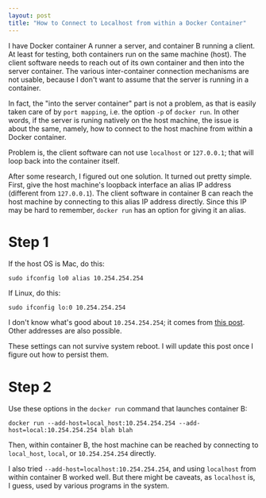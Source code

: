 ```yaml
---
layout: post
title: "How to Connect to Localhost from within a Docker Container"
---
```


I have Docker container A runner a server, and container B running a client.
At least for testing, both containers run on the same machine (host).
The client software needs to reach out of its own container and then into the server container.
The various inter-container connection mechanisms are not usable, because I don't want to assume that the server is running in a container.

In fact, the "into the server container" part is not a problem, as that is easily taken care of by `port mapping`, i.e. the option `-p` of `docker run`. In other words, if the server is runing natively on the host machine, the issue is about the same, namely, how to connect to the host machine from within a Docker container.

Problem is, the client software can not use `localhost` or `127.0.0.1`; that will loop back into the container itself.

After some research, I figured out one solution. It turned out pretty simple. First, give the host machine's loopback interface an alias IP address (different from `127.0.0.1`). The client software in container B can reach the host machine by connecting to this alias IP address directly. Since this IP may be hard to remember, `docker run` has an option for giving it an alias.


Step 1
====

If the host OS is Mac, do this:

```
sudo ifconfig lo0 alias 10.254.254.254
```

If Linux, do this:

```
sudo ifconfig lo:0 10.254.254.254
```

I don't know what's good about `10.254.254.254`; it comes from [this post](http://xplus3.net/2016/09/19/reaching-localhost-from-a-docker-container). Other addresses are also possible.

These settings can not survive system reboot. I will update this post once I figure out
how to persist them.

Step 2
====

Use these options in the `docker run` command that launches container B:

```
docker run --add-host=local_host:10.254.254.254 --add-host=local:10.254.254.254 blah blah
```

Then, within container B, the host machine can be reached by connecting to `local_host`, `local`, or `10.254.254.254` directly.

I also tried `--add-host=localhost:10.254.254.254`, and using `localhost` from within container B worked well. But there might be caveats, as `localhost` is, I guess, used by various programs in the system.

